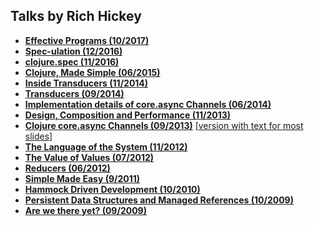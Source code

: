 Talks by Rich Hickey
--------------------

* **[Effective Programs (10/2017)](EffectivePrograms.md)**
* **[Spec-ulation (12/2016)](Spec_ulation.md)**
* **[clojure.spec (11/2016)](ClojureSpec.md)**
* **[Clojure, Made Simple (06/2015)](ClojureMadeSimple.md)**
* **[Inside Transducers (11/2014)](InsideTransducers.md)**
* **[Transducers (09/2014)](Transducers.md)**
* **[Implementation details of core.async Channels (06/2014)](ImplementationDetails.md)**
* **[Design, Composition and Performance (11/2013)](DesignCompositionPerformance.md)**
* **[Clojure core.async Channels (09/2013)](CoreAsync.md)** [[version with text for most slides]](CoreAsync-mostly-text.md)
* **[The Language of the System (11/2012)](LanguageSystem.md)**
* **[The Value of Values (07/2012)](ValueOfValues.md)**
* **[Reducers (06/2012)](Reducers.md)**
* **[Simple Made Easy (9/2011)](SimpleMadeEasy.md)**
* **[Hammock Driven Development (10/2010)](HammockDrivenDev.md)**
* **[Persistent Data Structures and Managed References (10/2009)](PersistentDataStructure.md)**
* **[Are we there yet? (09/2009)](AreWeThereYet.md)**
